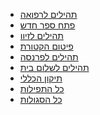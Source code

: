 <ul>
   <li>
      <a href="https://www.tehillim-center.co.il/sgula/48">
         תהילים לרפואה
      </a>
   </li>
   <li>
      <a href="https://www.tehillim-center.co.il/tehilim/add_book">
         פתח ספר חדש</h2>
      </a>
   </li>
   <li>
      <a href="https://www.tehillim-center.co.il/sgula/49">
         תהילים לזיוו
      </a>
   </li>
   <li>
      <a href="https://www.tehillim-center.co.il/sgula/32">
         פיטום הקטורת</h2>
      </a>
   </li>
   <li>
      <a href="https://www.tehillim-center.co.il/sgula/47">
         תהילים לפרנסה</h2>
      </a>
   </li>
   <li>
      <a href="https://www.tehillim-center.co.il/sgulot">
         תהילים לשלום בית</h2>
      </a>
   </li>
   <li>
      <a href="https://www.tehillim-center.co.il/%D7%AA%D7%99%D7%A7%D7%95%D7%9F-%D7%94%D7%9B%D7%9C%D7%9C%D7%99">
         תיקון הכללי</h2>
      </a>
   </li>
   <li>
      <a href="https://www.tehillim-center.co.il/tefilot">
         כל התפילות</h2>
      </a>
   </li>
   <li>
      <a href="https://www.tehillim-center.co.il/sgulot">
         כל הסגולות</h2>
      </a>
   </li>
</ul>
